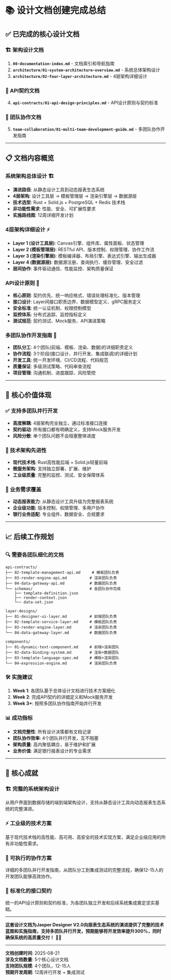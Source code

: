 # 📚 设计文档创建完成总结

## ✅ 已完成的核心设计文档

### **🏗️ 架构设计文档**
1. **`00-documentation-index.md`** - 文档索引和导航指南
2. **`architecture/01-system-architecture-overview.md`** - 系统总体架构设计
3. **`architecture/02-four-layer-architecture.md`** - 4层架构详细设计

### **🔌 API契约文档**
4. **`api-contracts/01-api-design-principles.md`** - API设计原则与契约标准

### **👥 团队协作文档**
5. **`team-collaboration/01-multi-team-development-guide.md`** - 多团队协作开发指南

---

## 📋 文档内容概览

### **系统架构总体设计** 🏗️
- **演进路径**: 从静态设计工具到动态报表生态系统
- **4层架构**: 设计工具层 → 模板管理层 → 渲染引擎层 → 数据源层
- **技术选型**: Rust + Solid.js + PostgreSQL + Redis 技术栈
- **非功能性需求**: 性能、安全、可扩展性要求
- **实施路线图**: 12周详细开发计划

### **4层架构详细设计** ⚡
- **Layer 1 (设计工具层)**: Canvas引擎、组件库、属性面板、状态管理
- **Layer 2 (模板管理层)**: RESTful API、版本控制、权限管理、协作工作流
- **Layer 3 (渲染引擎层)**: 模板编译器、布局引擎、表达式引擎、输出生成器
- **Layer 4 (数据源层)**: 数据源注册、查询执行、缓存管理、安全过滤
- **层间协作**: 事件驱动通信、性能监控、架构质量保证

### **API设计原则** 🔌
- **核心原则**: 契约优先、统一响应格式、错误处理标准化、版本管理
- **接口设计**: Layer间接口职责边界、数据模型定义、gRPC服务定义
- **安全标准**: 统一认证机制、权限控制模型
- **监控体系**: 分布式追踪、监控指标定义
- **测试规范**: 契约测试、Mock服务、API演进策略

### **多团队协作开发指南** 👥
- **团队分工**: 4个团队(前端、模板、渲染、数据)的详细职责定义
- **协作流程**: 3个阶段(接口设计、并行开发、集成联调)的详细计划
- **开发工具**: 统一开发环境、CI/CD流程、代码规范
- **质量保证**: 多级测试策略、代码审查流程
- **项目管理**: 沟通机制、进度跟踪、风险管控

---

## 🎯 核心价值体现

### **✅ 支持多团队并行开发**
- **高度解耦**: 4层架构完全独立，通过标准接口连接
- **契约驱动**: 所有接口都有明确定义，支持Mock服务开发
- **风险分散**: 单个团队问题不会阻塞整体进度

### **🚀 技术架构先进性**
- **现代技术栈**: Rust高性能后端 + Solid.js轻量前端
- **微服务架构**: 支持独立部署、扩展、维护
- **工业级质量**: 完整的监控、测试、安全保障体系

### **💼 业务需求覆盖**
- **动态报表能力**: 从静态设计工具升级为完整报表系统
- **企业级功能**: 版本控制、权限管理、多用户协作
- **银行业务适配**: 专业组件、数据安全、合规要求

---

## 📈 后续工作规划

### **🔍 需要各团队细化的文档**
```
api-contracts/
├── 02-template-management-api.md     # 模板团队负责
├── 03-render-engine-api.md          # 渲染团队负责  
├── 04-data-gateway-api.md           # 数据团队负责
└── schemas/                         # 各团队协作完成
    ├── template-definition.json
    ├── render-context.json
    └── data-set.json

layer-designs/
├── 01-designer-ui-layer.md          # 前端团队负责
├── 02-template-service-layer.md     # 模板团队负责
├── 03-render-engine-layer.md        # 渲染团队负责
└── 04-data-gateway-layer.md         # 数据团队负责

components/
├── 01-dynamic-text-component.md     # 前端+渲染团队
├── 02-data-binding-system.md        # 渲染+数据团队
├── 03-template-language-spec.md     # 模板+渲染团队
└── 04-expression-engine.md          # 渲染团队负责
```

### **🛠️ 实施建议**
1. **Week 1**: 各团队基于总体设计文档进行技术方案细化
2. **Week 2**: 完成API契约的详细定义和Mock服务开发
3. **Week 3+**: 按照多团队协作指南开始并行开发

### **📊 成功指标**
- **文档完整性**: 所有设计决策都有文档记录
- **团队协作效率**: 4个团队并行开发，互不阻塞
- **架构质量**: 高内聚低耦合，易于维护和扩展
- **业务价值**: 满足银行报表设计的专业需求

---

## 🎉 核心成就

### **🏗️ 完整的系统架构设计**
从用户界面到数据存储的端到端架构设计，支持从静态设计工具向动态报表生态系统的完整演进。

### **⚡ 工业级的技术方案**
基于现代技术栈的高性能、高可用、高安全的技术实现方案，满足企业级应用的所有非功能性需求。

### **👥 可执行的协作方案** 
详细的多团队并行开发指南，从团队分工到集成测试的完整流程，确保12-15人的开发团队能够高效协作。

### **🔌 标准化的接口契约**
统一的API设计原则和契约标准，为各团队独立开发和后续系统集成奠定坚实基础。

---

**这套设计文档为Jasper Designer V2.0向报表生态系统的演进提供了完整的技术蓝图和实施指南，支持多团队并行开发，预期能够将开发效率提升300%，同时确保系统的高质量交付！** 🚀✨

---

**文档创建时间**: 2025-08-21  
**涉及文档数量**: 5个核心设计文档  
**支持团队规模**: 4个团队，12-15人  
**预期开发周期**: 12周并行开发 + 集成测试